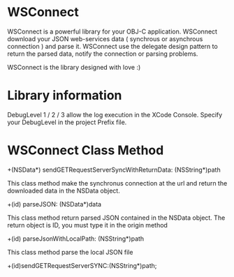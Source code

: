 WSConnect
=========
WSConnect is a powerful library for your OBJ-C application.
WSConnect download your JSON web-services data ( synchrous or asynchrous connection ) and parse it.
WSConnect use the delegate design pattern to return the parsed data, notify the connection or parsing problems.

WSConnect is the library designed with love :)




Library information
=========
DebugLevel 1 / 2 / 3 allow the log execution in the XCode Console. Specify your DebugLevel in the project Prefix file.


WSConnect Class Method
=========

+(NSData*) sendGETRequestServerSyncWithReturnData: (NSString*)path

This class method make the synchronus connection at the url and return the downloaded data in the NSData object.


+(id) parseJSON: (NSData*)data

This class method return parsed JSON contained in the NSData object. The return object is ID, you must type it in the origin method


+(id) parseJsonWithLocalPath: (NSString*)path

This class method parse the local JSON file 


+(id)sendGETRequestServerSYNC:(NSString*)path;
